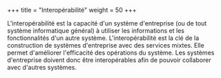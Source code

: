 +++
title = "Interopérabilité"
weight = 50
+++

L'interopérabilité est la capacité d'un système d'entreprise (ou de tout système informatique général) à utiliser les informations et les fonctionnalités d'un autre système. L'interopérabilité est la clé de la construction de systèmes d'entreprise avec des services mixtes. Elle permet d'améliorer l'efficacité des opérations du système. Les systèmes d'entreprise doivent donc être interopérables afin de pouvoir collaborer avec d'autres systèmes.
